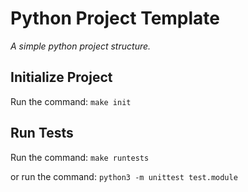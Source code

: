 # Python Project Template

*A simple python project structure.*

## Initialize Project

Run the command: `make init`

## Run Tests

Run the command: `make runtests`

or run the command: `python3 -m unittest test.module`



